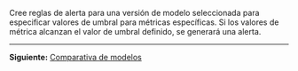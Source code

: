 Cree reglas de alerta para una versión de modelo seleccionada para especificar valores de umbral para métricas específicas. Si los valores de métrica alcanzan el valor de umbral definido, se generará una alerta.

---

**Siguiente:** [Comparativa de modelos](nbx1732650777635.md)

